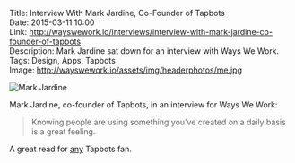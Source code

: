 Title: Interview With Mark Jardine, Co-Founder of Tapbots  
Date: 2015-03-11 10:00  
Link: http://wayswework.io/interviews/interview-with-mark-jardine-co-founder-of-tapbots  
Description: Mark Jardine sat down for an interview with Ways We Work.  
Tags: Design, Apps, Tapbots  
Image: http://wayswework.io/assets/img/headerphotos/me.jpg  

![Mark Jardine][mj]

Mark Jardine, co-founder of Tapbots, in an interview for Ways We Work:

> Knowing people are using something you’ve created on a daily basis is a great feeling.

A great read for [any][theoveranalyzed] Tapbots fan.

[mj]: http://wayswework.io/assets/img/headerphotos/me.jpg "Mark Jardine"
[theoveranalyzed]: /tags/Tapbots "Posts tagged 'Tapbots'"